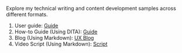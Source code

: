 Explore my technical writing and content development samples across different formats.
1. User guide: [Guide](https://docsbysea.github.io/tech-writing-portfolio/user-guide/UserGuide.pdf)
2. How-to Guide (Using DITA): [Guide](https://docsbysea.github.io/tech-writing-portfolio/how-to-guide/Creating_a_Blog)
3. Blog (Using Markdown): [UX Blog](https://docsbysea.github.io/tech-writing-portfolio/blog)
4. Video Script (Using Markdown): [Script](https://docsbysea.github.io/tech-writing-portfolio/video_script/index)


